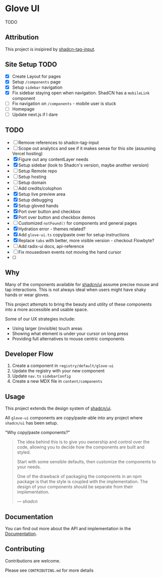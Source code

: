 # Glove UI

TODO

## Attribution

This project is insipired by [shadcn-tag-input](https://github.com/JaleelB/shadcn-tag-input).

## Site Setup TODO

- [x] Create Layout for pages
- [x] Setup `/components` page
- [x] Setup `sidebar` navigation
- [x] Fix sidebar staying open when navigation. ShadCN has a `mobileLink` component
- [ ] Fix navigation on `/components` - mobile user is stuck
- [ ] Homepage
- [ ] Update next.js if I dare

## TODO

- [ ] Remove references to shadcn-tag-input
- [ ] Scope out analytics and see if it makes sense for this site (assuming Vercel hosting)
- [x] Figure out any contentLayer needs
- [x] Setup sidebar (look to Shadcn's version, maybe another version)
- [ ] Setup Remote repo
- [ ] Setup hosting
- [ ] Setup domain
- [ ] Add credits/colophon
- [x] Setup live preview area
- [x] Setup debugging
- [x] Setup gloved hands
- [x] Port over button and checkbox
- [x] Port over button and checkbox demos
- [ ] Customized `notFound()` for components and general pages
- [x] Hydration error - themes related?
- [x] Add `glove-ui.ts` copy/paste over for setup instructions
- [x] Replace `tabs` with better, more visible version - checkout Flowbyte?
- [ ] Add radix-ui docs, api-reference
- [ ] Fix mousedown events not moving the hand cursor
- [ ]

## Why

Many of the components available for [shadcn/ui](https://ui.shadcn.com/) assume precise mouse and tap interactions. This is not always ideal when users might have shaky hands or wear gloves.

This project attempts to bring the beauty and utility of these components into a more accessible and usable space.

Some of our UX strategies include:

- Using larger (invisible) touch areas
- Showing what element is under your cursor on long press
- Providing full alternatives to mouse centric components

## Developer Flow

1. Create a component in `registry/default/glove-ui`
1. Update the registry with your new component
1. Update `nav.ts` `sidebarConfig`
1. Create a new MDX file in `content/components`

## Usage

This project extends the design system of [shadcn/ui](https://ui.shadcn.com/).

All `glove-ui` components are copy/paste-able into any project where `shadcn/ui` has been setup.

"Why copy/paste components?"

<blockquote cite="https://ui.shadcn.com/docs">
  <p>The idea behind this is to give you ownership and control over the code, allowing you to decide how the components are built and styled.</p>

<p>Start with some sensible defaults, then customize the components to your needs.</p>

<p>One of the drawback of packaging the components in an npm package is that the style is coupled with the implementation. The design of your components should be separate from their implementation.</p>
  <footer>— <cite>shadcn</cite></footer>
</blockquote>

## Documentation

You can find out more about the API and implementation in the [Documentation](https://TODO).

## Contributing

Contributions are welcome.

Please see `CONTRIBUTING.md` for more details
